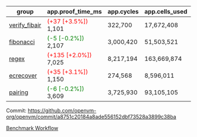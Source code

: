 | group | app.proof_time_ms | app.cycles | app.cells_used | leaf.proof_time_ms | leaf.cycles | leaf.cells_used |
| -- | -- | -- | -- | -- | -- | -- |
| [verify_fibair](https://github.com/openvm-org/openvm/blob/benchmark-results/benchmarks-pr/1922/verify_fibair-a8751c20184a8ade556152dbf73528a3899c38ba.md) |<span style='color: red'>(+37 [+3.5%])</span> 1,101 |  322,700 |  17,672,408 |- | - | - |
| [fibonacci](https://github.com/openvm-org/openvm/blob/benchmark-results/benchmarks-pr/1922/fibonacci-a8751c20184a8ade556152dbf73528a3899c38ba.md) |<span style='color: green'>(-5 [-0.2%])</span> 2,107 |  3,000,420 |  51,503,521 |- | - | - |
| [regex](https://github.com/openvm-org/openvm/blob/benchmark-results/benchmarks-pr/1922/regex-a8751c20184a8ade556152dbf73528a3899c38ba.md) |<span style='color: red'>(+135 [+2.0%])</span> 7,025 |  8,217,194 |  163,669,874 |- | - | - |
| [ecrecover](https://github.com/openvm-org/openvm/blob/benchmark-results/benchmarks-pr/1922/ecrecover-a8751c20184a8ade556152dbf73528a3899c38ba.md) |<span style='color: red'>(+35 [+3.1%])</span> 1,150 |  274,568 |  8,596,011 |- | - | - |
| [pairing](https://github.com/openvm-org/openvm/blob/benchmark-results/benchmarks-pr/1922/pairing-a8751c20184a8ade556152dbf73528a3899c38ba.md) |<span style='color: green'>(-6 [-0.2%])</span> 3,609 |  3,725,930 |  93,105,105 |- | - | - |


Commit: https://github.com/openvm-org/openvm/commit/a8751c20184a8ade556152dbf73528a3899c38ba

[Benchmark Workflow](https://github.com/openvm-org/openvm/actions/runs/16680191577)
